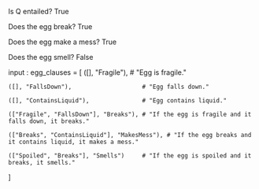 Is Q entailed? True

Does the egg break? True

Does the egg make a mess? True

Does the egg smell? False

input : 
egg_clauses = [
    ([], "Fragile"),                      # "Egg is fragile."

    ([], "FallsDown"),                    # "Egg falls down."

    ([], "ContainsLiquid"),               # "Egg contains liquid."

    (["Fragile", "FallsDown"], "Breaks"), # "If the egg is fragile and it falls down, it breaks."

    (["Breaks", "ContainsLiquid"], "MakesMess"), # "If the egg breaks and it contains liquid, it makes a mess."

    (["Spoiled", "Breaks"], "Smells")     # "If the egg is spoiled and it breaks, it smells."
]